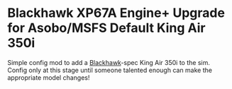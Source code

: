 # Blackhawk XP67A Engine+ Upgrade for Asobo/MSFS Default King Air 350i
Simple config mod to add a [Blackhawk](http://fastestkingair.com/)-spec King Air 350i to the sim.  Config only at this stage until someone talented enough can make the appropriate model changes!
